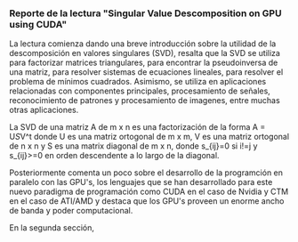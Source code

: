 ### Reporte de la lectura "Singular Value Descomposition on GPU using CUDA"

La lectura comienza dando una breve introducción sobre la utilidad de la descomposición en valores singulares (SVD), resalta que la SVD se utiliza para factorizar matrices triangulares, para encontrar la pseudoinversa de una matriz, para resolver sistemas de ecuaciones lineales, para resolver el problema de mínimos cuadrados. Asimismo, se utiliza en aplicaciones relacionadas con componentes principales, procesamiento de señales, reconocimiento de patrones y procesamiento de imagenes, entre muchas otras aplicaciones.

La SVD de una matriz A de m x n es una factorización de la forma A = U*S*V^t donde U es una matriz ortogonal de m x m, V es una matriz ortogonal de n x n y S es una matrix diagonal de m x n, donde s_{ij}=0 si i!=j y s_{ij}>=0 en orden descendente a lo largo de la diagonal.

Posteriormente comenta un poco sobre el desarrollo de la programción en paralelo con las GPU's, los lenguajes que se han desarrollado para este nuevo paradigma de programación como CUDA en el caso de Nvidia y CTM en el caso de ATI/AMD y destaca que los GPU's proveen un enorme ancho de banda y poder computacional. 

En la segunda sección, 










